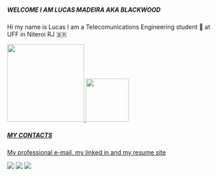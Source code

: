 #####	WELCOME I AM LUCAS MADEIRA AKA BLACKWOOD 
Hi my name is Lucas I am a Telecomunications Engineering student 📡 at UFF  in Niteroi RJ 🇧🇷

<div>
<div>      

<div>
  <a href="https://github.com/Blackwood249">
  <img height="180em" src="https://github-readme-stats.vercel.app/api?username=Blackwood249&show_icons=true&theme=prussian&include_all_commits=true&count_private=true"/>
  <img height="100em" src="https://github-readme-stats.vercel.app/api/top-langs/?username=Blackwood249&layout=compact&langs_count=7&theme=prussian"/>
<div>
    
##### **MY CONTACTS**
  
  My professional e-mail, my linked in and my resume site
  
  <div>
    <a href = "mailto:contato@lucasmadeira.tec.br"><img src="https://img.shields.io/badge/-Gmail-%23333?style=for-the-badge&logo=gmail&logoColor=white" target="_blank"></a> 
   <a href="https://www.linkedin.com/in/lucas-madeira-7606a017b/" target="_blank"><img src="https://img.shields.io/badge/-LinkedIn-%230077B5?style=for-the-badge&logo=linkedin&logoColor=white" target="_blank"></a> 
   <a href="https://www.lucasmadeira.tec.br" target="_blank"><img src="https://img.shields.io/badge/Blogger-FF5722?style=for-the-badge&logo=blogger&logoColor=white"></a> 
<div>    
